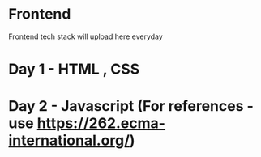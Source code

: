 # Frontend
Frontend tech stack will upload here everyday
# Day 1 - HTML , CSS 
# Day 2 - Javascript (For references - use https://262.ecma-international.org/)
